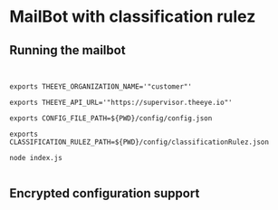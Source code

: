 
# MailBot with classification rulez

## Running the mailbot


```


exports THEEYE_ORGANIZATION_NAME='"customer"'

exports THEEYE_API_URL='"https://supervisor.theeye.io"'

exports CONFIG_FILE_PATH=${PWD}/config/config.json

exports CLASSIFICATION_RULEZ_PATH=${PWD}/config/classificationRulez.json

node index.js


```

## Encrypted configuration support
